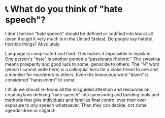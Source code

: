 # 📞 What do you think of "hate speech"?

I don't believe "hate speech" should be defined or codified into law at all (even though it very much is in the United States). Do people say hateful, horrible things? Absolutely.

Language is complicated and fluid. This makes it impossible to legislate. One person's "hate" is another person's "passionate rhetoric." The swastika means prosperity and good luck to some, genocide to others. The "N" word (which I cannot write here) is a colloquial term for a close friend to one and a moniker for murderers to others. Even the innocuous word "damn" is considered "harassment" to some.

I think we should re-focus all the misguided attention and resources on creating laws defining "hate speech" into sponsoring and building tools and methods that give individuals and families final control over their own exposure to *any* speech whatsoever. Then *they* can decide, not some agenda-drive or oligarch.
